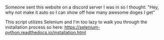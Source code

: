 Someone sent this website on a discord server I was in so I thought: "Hey, why not make it auto so I can show off how many awesome doges I get"

This script utilizes Selenium and I'm too lazy to walk you through the installation process so here: https://selenium-python.readthedocs.io/installation.html

